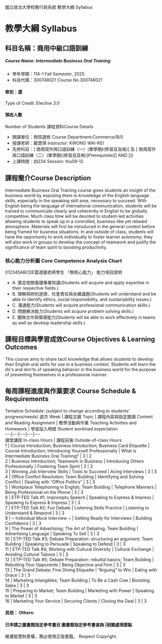 國立政治大學校務行政系統 教學大綱 Syllabus
# 教學大綱 Syllabus
##  科目名稱：商用中級口語訓練
#####  Course Name: Intermediate Business Oral Training
  * 學年學期：114-1 Fall Semester, 2025 
  * 科目代碼：300748021 Course No.300748021
#### 修別：選
Type of Credit: Elective 
_3.0_
#### 預收人數
Number of Students
課程資料Course Details
  * 開課單位：商院選修 Course Department:Commerce/B/0 
  * 授課老師：鄺慧琪 Instructor: KWONG WAI-KEI 
  * 先修科目：[ 商用寫作與口語訓練（一）(單學期)(修習且及格)] 及 [ 商用寫作與口語訓練（二）(單學期)(修習且及格)]Prerequisite([] AND [])
  * 上課時間：四234 Session: thu09-12
##  課程簡介Course Description
Intermediate Business Oral Training course gives students an insight of the business world by exposing them to knowledge of the English language skills, especially in the speaking skill area, necessary to succeed. With English being the language of international communication, students will be trained to communicate clearly and coherently in English to be globally competitive.
Much class time will be devoted to student-led activities allowing students to speak up in a controlled, business-like yet relaxed atmosphere. Materials will first be introduced in the general context before being framed for business situations. In and outside of class, students will have the opportunity to work individually to foster learner autonomy; they will also work in groups to develop the concept of teamwork and justify the significance of team spirit to boosting productivity.
###  核心能力分析圖 Core Competence Analysis Chart
012345ABCDE雷達圖老師學生
「無核心能力」 
能力項目說明
  * A. 奠定相關基礎專業知識(Students will acquire and apply expertise in their respective fields.)
  * B. 理解與辨別道德、社會責任與永續議題(Students will understand and be able to identify ethics, social responsibility, and sustainability issues.)
  * C. 溝通能力(Students will acquire professional communication skills.)
  * D. 問題解決能力(Students will acquire problem solving skills.)
  * E. 團隊合作與領導能力(Students will be able to work effectively in teams as well as develop leadership skills.)
##  課程目標與學習成效Course Objectives & Learning Outcomes 
This course aims to share tacit knowledge that allows students to develop their English oral skills for use in a business context. Students will learn the do's and don'ts of speaking behavior in the business world for the purpose of presenting themselves in a professional manner.
##  每周課程進度與作業要求 Course Schedule & Requirements
Tentative Schedule: (subject to change according to students' progress/needs)
週次 Week |  課程主題 Topic |  課程內容與指定閱讀 Content and Reading Assignment |  教學活動與作業 Teaching Activities and Homework |  學習投入時間 Student workload expectation  
---|---|---|---|---  
課堂講授 In-class Hours |  課程前後 Outside-of-class Hours  
1 |  Course Introduction; Business Introduction; Business Card Etiquette |  Course Introduction; Introducing Yourself Professionally |  What is Intermediate Business Oral Training? |  3 |  2  
2 |  Business Introduction; Teamwork in Business |  Introducing Others Professionally |  Fostering Team Spirit |  3 |  3  
3 |  Winning Job Interview Skills |  Tools to Succeed |  Acing Interviews |  3 |  3  
4 |  Office Conflict Resolution; Team Building |  Identifying and Solving Conflict |  Dealing with “Office Politics” |  3 |  3  
5 |  Workplace Telephoning in English; Team Building |  Telephone Manners |  Being Professional on the Phone |  3 |  3  
6 |  ETP-TED Talk #1; Impromptu Speech |  Speaking to Express & Impress |  Speaking to Express & Impress |  3 |  3  
7 |  ETP-TED Talk #2; Fun Debate |  Listening Skills Practice |  Listening to Understand & Respond |  3 |  3  
8 |  ~ Individual Mock Interview ~ |  Getting Ready for Interviews |  Building Confidence |  3 |  3  
9 |  The Power of Advertising; The Art of Debating; Team Building |  Advertising Language |  Speaking To Sell |  3 |  3  
10 |  ETP-TED Talk #3; Debate Preparation: structuring an argument; Team Building |  Speaking to Persuade |  Speaking to Defend |  3 |  3  
11 |  ETP-TED Talk #4; Working with Cultural Diversity |  Cultural Exchange |  Avoiding Cultural Taboos |  3 |  3  
12 |  ETP-TED Talk #5; Debate Preparation: rebuttal basics; Team Building |  Rebutting Your Opponents |  Being Objective and Firm |  3 |  3  
13 |  The Grand Debate; Fine Dining Etiquette |  “Arguing” to Win |  Eating with Grace |  3 |  3  
14 |  Marketing Intangibles; Team Building  |  To Be a Cash Cow |  Boosting Sales |  3 |  3  
15 |  Preparing to Market; Team Building |  Marketing with Power |  Speaking to Market |  3 |  3  
16 |  Marketing Your Service |  Securing Clients |  Closing the Deal |  3 |  3  
####  其他： Others:
####  已申請之圖書館指定參考書目  圖書館指定參考書查詢 |相關處理要點
維護智慧財產權，務必使用正版書籍。 Respect Copyright.